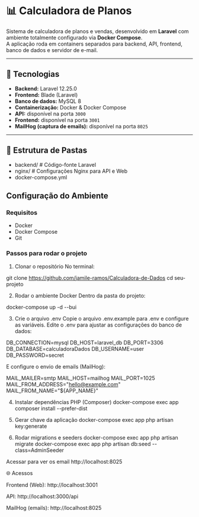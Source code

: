 # 📊 Calculadora de Planos

Sistema de calculadora de planos e vendas, desenvolvido em **Laravel** com ambiente totalmente configurado via **Docker Compose**.  
A aplicação roda em containers separados para backend, API, frontend, banco de dados e servidor de e-mail.

---

## 🚀 Tecnologias

- **Backend:** Laravel 12.25.0  
- **Frontend:** Blade (Laravel)  
- **Banco de dados:** MySQL 8  
- **Containerização:** Docker & Docker Compose  
- **API:** disponível na porta `3000`  
- **Frontend:** disponível na porta `3001`  
- **MailHog (captura de emails):** disponível na porta `8025`  

---

## 📂 Estrutura de Pastas
- backend/ # Código-fonte Laravel
- nginx/ # Configurações Nginx para API e Web
- docker-compose.yml

## Configuração do Ambiente
### Requisitos

- Docker
- Docker Compose
- Git


### Passos para rodar o projeto

1. Clonar o repositório
No terminal:

git clone https://github.com/jamile-ramos/Calculadora-de-Dados
cd seu-projeto

2. Rodar o ambiente Docker
Dentro da pasta do projeto:

docker-compose up -d --bui


3. Crie o arquivo .env
Copie o arquivo .env.example para .env e configure  as variáveis.
Edite o .env para ajustar as configurações do banco de dados:

DB_CONNECTION=mysql
DB_HOST=laravel_db
DB_PORT=3306
DB_DATABASE=calculadoraDados
DB_USERNAME=user
DB_PASSWORD=secret

E configure o envio de emails (MailHog):

MAIL_MAILER=smtp
MAIL_HOST=mailhog
MAIL_PORT=1025
MAIL_FROM_ADDRESS="hello@example.com"
MAIL_FROM_NAME="${APP_NAME}"

4. Instalar dependências PHP (Composer)
docker-compose exec app composer install --prefer-dist

5. Gerar chave da aplicação
docker-compose exec app php artisan key:generate

6. Rodar migrations e seeders
docker-compose exec app php artisan migrate
docker-compose exec app php artisan db:seed --class=AdminSeeder

Acessar para ver os email http://localhost:8025

🌐 Acessos

Frontend (Web): http://localhost:3001

API: http://localhost:3000/api

MailHog (emails): http://localhost:8025


